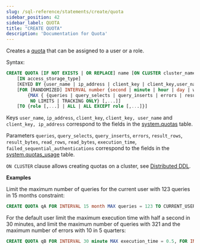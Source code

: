 ```yaml
---
slug: /sql-reference/statements/create/quota
sidebar_position: 42
sidebar_label: QUOTA
title: "CREATE QUOTA"
description: 'Documentation for Quota'
---
```


Creates a [quota](../../../guides/sre/user-management/index.md#quotas-management) that can be assigned to a user or a role.

Syntax:

``` sql
CREATE QUOTA [IF NOT EXISTS | OR REPLACE] name [ON CLUSTER cluster_name]
    [IN access_storage_type]
    [KEYED BY {user_name | ip_address | client_key | client_key,user_name | client_key,ip_address} | NOT KEYED]
    [FOR [RANDOMIZED] INTERVAL number {second | minute | hour | day | week | month | quarter | year}
        {MAX { {queries | query_selects | query_inserts | errors | result_rows | result_bytes | read_rows | read_bytes | execution_time} = number } [,...] |
         NO LIMITS | TRACKING ONLY} [,...]]
    [TO {role [,...] | ALL | ALL EXCEPT role [,...]}]
```

Keys `user_name`, `ip_address`, `client_key`, `client_key, user_name` and `client_key, ip_address` correspond to the fields in the [system.quotas](../../../operations/system-tables/quotas.md) table.

Parameters `queries`, `query_selects`, `query_inserts`, `errors`, `result_rows`, `result_bytes`, `read_rows`, `read_bytes`, `execution_time`, `failed_sequential_authentications` correspond to the fields in the [system.quotas_usage](../../../operations/system-tables/quotas_usage.md) table.

`ON CLUSTER` clause allows creating quotas on a cluster, see [Distributed DDL](../../../sql-reference/distributed-ddl.md).

**Examples**

Limit the maximum number of queries for the current user with 123 queries in 15 months constraint:

``` sql
CREATE QUOTA qA FOR INTERVAL 15 month MAX queries = 123 TO CURRENT_USER;
```

For the default user limit the maximum execution time with half a second in 30 minutes, and limit the maximum number of queries with 321 and the maximum number of errors with 10 in 5 quarters:

``` sql
CREATE QUOTA qB FOR INTERVAL 30 minute MAX execution_time = 0.5, FOR INTERVAL 5 quarter MAX queries = 321, errors = 10 TO default;
```
